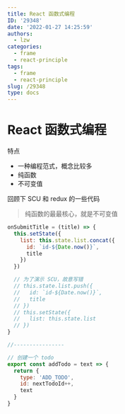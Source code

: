 ```yaml
---
title: React 函数式编程
ID: '29348'
date: '2022-01-27 14:25:59'
authors:
  - lzw
categories:
  - frame
  - react-principle
tags:
  - frame
  - react-principle
slug: /29348
type: docs
---
```


# React 函数式编程

特点

- 一种编程范式，概念比较多
- 纯函数
- 不可变值

回顾下 SCU 和 redux 的一些代码

> 纯函数的最最核心，就是不可变值

```js
onSubmitTitle = (title) => {
  this.setState({
    list: this.state.list.concat({
      id: `id-${Date.now()}`,
      title
    })
  })

  // 为了演示 SCU，故意写错
  // this.state.list.push({
  //   id: `id-${Date.now()}`,
  //   title
  // })
  // this.setState({
  //   list: this.state.list
  // })
}

//----------------

// 创建一个 todo
export const addTodo = text => {
  return {
    type: 'ADD_TODO',
    id: nextTodoId++,
    text
  }
}
```



